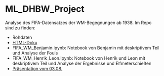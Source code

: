 # ML_DHBW_Project
Analyse des FIFA-Datensatzes der WM-Begegnungen ab 1938. Im Repo sind zu finden: 

- Rohdaten
- [HTML-Doku](https://github.com/benni1371/ML_DHBW_Project/blob/master/KIDoku.html)
- FIFA_WM_Benjamin.ipynb: Notebook von Benjamin mit deskriptivem Teil und Analyse der Fouls
- FIFA_WM_Henrik_Leon.ipynb: Notebook von Henrik und Leon mit deskriptivem Teil und Analyse der Ergebnisse und Elfmeterschießen
- [Präsentation vom 03.08.](https://docs.google.com/presentation/d/1MtJiEeaodyQxWcVucNnQruQbb9GLFdllBxDYizchA6I/edit?usp=sharing)
